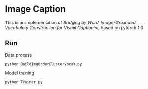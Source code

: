 # Image Caption

This is an implementation of *Bridging by Word: Image-Grounded Vocabulary Construction for Visual Captioning* based on pytorch 1.0

## Run

Data process
```python3
python BuildImgOrderClusterVocab.py
```
Model training
```python3
python Trainer.py 
```
